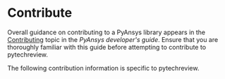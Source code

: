 # Contribute

Overall guidance on contributing to a PyAnsys library appears in the
[Contributing] topic in the *PyAnsys developer's guide*. Ensure that you
are thoroughly familiar with this guide before attempting to contribute to
pytechreview.

The following contribution information is specific to pytechreview.

[Contributing]: https://dev.docs.pyansys.com/how-to/contributing.html

<!-- Begin content specific to your library here. -->